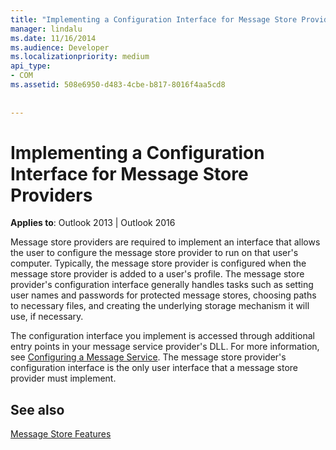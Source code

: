 ```yaml
---
title: "Implementing a Configuration Interface for Message Store Providers"
manager: lindalu
ms.date: 11/16/2014
ms.audience: Developer
ms.localizationpriority: medium
api_type:
- COM
ms.assetid: 508e6950-d483-4cbe-b817-8016f4aa5cd8
 
 
---
```


# Implementing a Configuration Interface for Message Store Providers

  
  
**Applies to**: Outlook 2013 | Outlook 2016 
  
Message store providers are required to implement an interface that allows the user to configure the message store provider to run on that user's computer. Typically, the message store provider is configured when the message store provider is added to a user's profile. The message store provider's configuration interface generally handles tasks such as setting user names and passwords for protected message stores, choosing paths to necessary files, and creating the underlying storage mechanism it will use, if necessary.
  
The configuration interface you implement is accessed through additional entry points in your message service provider's DLL. For more information, see [Configuring a Message Service](configuring-a-message-service.md). The message store provider's configuration interface is the only user interface that a message store provider must implement.
  
## See also



[Message Store Features](message-store-features.md)


